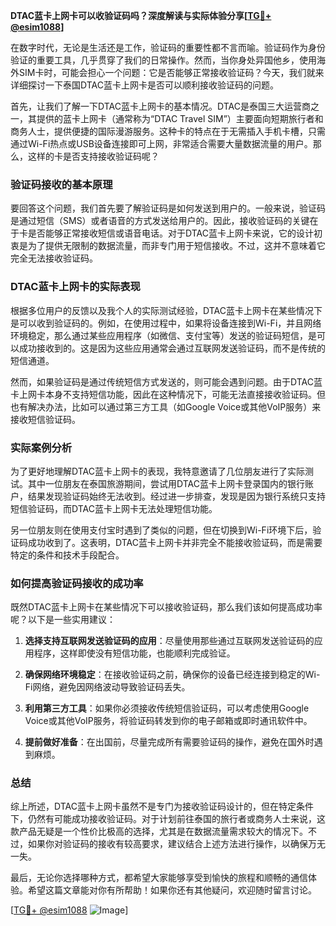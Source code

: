 **DTAC蓝卡上网卡可以收验证码吗？深度解读与实际体验分享[[TG💪+ @esim1088](https://t.me/s/esim1088)]**

在数字时代，无论是生活还是工作，验证码的重要性都不言而喻。验证码作为身份验证的重要工具，几乎贯穿了我们的日常操作。然而，当你身处异国他乡，使用海外SIM卡时，可能会担心一个问题：它是否能够正常接收验证码？今天，我们就来详细探讨一下泰国DTAC蓝卡上网卡是否可以顺利接收验证码的问题。

首先，让我们了解一下DTAC蓝卡上网卡的基本情况。DTAC是泰国三大运营商之一，其提供的蓝卡上网卡（通常称为“DTAC Travel SIM”）主要面向短期旅行者和商务人士，提供便捷的国际漫游服务。这种卡的特点在于无需插入手机卡槽，只需通过Wi-Fi热点或USB设备连接即可上网，非常适合需要大量数据流量的用户。那么，这样的卡是否支持接收验证码呢？

### 验证码接收的基本原理

要回答这个问题，我们首先要了解验证码是如何发送到用户的。一般来说，验证码是通过短信（SMS）或者语音的方式发送给用户的。因此，接收验证码的关键在于卡是否能够正常接收短信或语音电话。对于DTAC蓝卡上网卡来说，它的设计初衷是为了提供无限制的数据流量，而非专门用于短信接收。不过，这并不意味着它完全无法接收验证码。

### DTAC蓝卡上网卡的实际表现

根据多位用户的反馈以及我个人的实际测试经验，DTAC蓝卡上网卡在某些情况下是可以收到验证码的。例如，在使用过程中，如果将设备连接到Wi-Fi，并且网络环境稳定，那么通过某些应用程序（如微信、支付宝等）发送的验证码短信，是可以成功接收到的。这是因为这些应用通常会通过互联网发送验证码，而不是传统的短信通道。

然而，如果验证码是通过传统短信方式发送的，则可能会遇到问题。由于DTAC蓝卡上网卡本身不支持短信功能，因此在这种情况下，可能无法直接接收验证码。但也有解决办法，比如可以通过第三方工具（如Google Voice或其他VoIP服务）来接收短信验证码。

### 实际案例分析

为了更好地理解DTAC蓝卡上网卡的表现，我特意邀请了几位朋友进行了实际测试。其中一位朋友在泰国旅游期间，尝试用DTAC蓝卡上网卡登录国内的银行账户，结果发现验证码始终无法收到。经过进一步排查，发现是因为银行系统只支持短信验证码，而DTAC蓝卡上网卡无法处理短信功能。

另一位朋友则在使用支付宝时遇到了类似的问题，但在切换到Wi-Fi环境下后，验证码成功收到了。这表明，DTAC蓝卡上网卡并非完全不能接收验证码，而是需要特定的条件和技术手段配合。

### 如何提高验证码接收的成功率

既然DTAC蓝卡上网卡在某些情况下可以接收验证码，那么我们该如何提高成功率呢？以下是一些实用建议：

1. **选择支持互联网发送验证码的应用**：尽量使用那些通过互联网发送验证码的应用程序，这样即使没有短信功能，也能顺利完成验证。
   
2. **确保网络环境稳定**：在接收验证码之前，确保你的设备已经连接到稳定的Wi-Fi网络，避免因网络波动导致验证码丢失。

3. **利用第三方工具**：如果你必须接收传统短信验证码，可以考虑使用Google Voice或其他VoIP服务，将验证码转发到你的电子邮箱或即时通讯软件中。

4. **提前做好准备**：在出国前，尽量完成所有需要验证码的操作，避免在国外时遇到麻烦。

### 总结

综上所述，DTAC蓝卡上网卡虽然不是专门为接收验证码设计的，但在特定条件下，仍然有可能成功接收验证码。对于计划前往泰国的旅行者或商务人士来说，这款产品无疑是一个性价比极高的选择，尤其是在数据流量需求较大的情况下。不过，如果你对验证码的接收有较高要求，建议结合上述方法进行操作，以确保万无一失。

最后，无论你选择哪种方式，都希望大家能够享受到愉快的旅程和顺畅的通信体验。希望这篇文章能对你有所帮助！如果你还有其他疑问，欢迎随时留言讨论。

[[TG💪+ @esim1088](https://t.me/s/esim1088) ![Image](https://i.postimg.cc/4NQfJmqS/Snipaste-2025-05-13-00-14-12.png)]